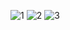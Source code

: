 ![1](https://user-images.githubusercontent.com/86432393/181390709-393a8ef7-36eb-45a5-b593-5f936bd5b526.png)
![2](https://user-images.githubusercontent.com/86432393/181390711-255e99b3-ccdb-4d7d-a94a-4387461d1279.png)
![3](https://user-images.githubusercontent.com/86432393/181390714-9fed8682-6a90-4c2e-bbb7-7e622de1308e.png)